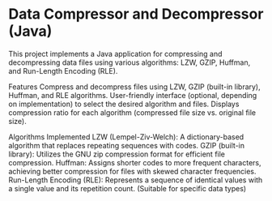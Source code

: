 # Data Compressor and Decompressor (Java)
This project implements a Java application for compressing and decompressing data files using various algorithms: LZW, GZIP, Huffman, and Run-Length Encoding (RLE).

Features
Compress and decompress files using LZW, GZIP (built-in library), Huffman, and RLE algorithms.
User-friendly interface (optional, depending on implementation) to select the desired algorithm and files.
Displays compression ratio for each algorithm (compressed file size vs. original file size).

Algorithms Implemented
LZW (Lempel-Ziv-Welch): A dictionary-based algorithm that replaces repeating sequences with codes.
GZIP (built-in library): Utilizes the GNU zip compression format for efficient file compression.
Huffman: Assigns shorter codes to more frequent characters, achieving better compression for files with skewed character frequencies.
Run-Length Encoding (RLE): Represents a sequence of identical values with a single value and its repetition count. (Suitable for specific data types)


